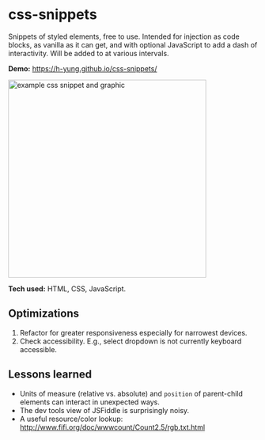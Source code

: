 # css-snippets
Snippets of styled elements, free to use. Intended for injection as code blocks, as vanilla as it can get, and with optional JavaScript to add a dash of interactivity. Will be added to at various intervals.

**Demo:** https://h-yung.github.io/css-snippets/

<img src="https://user-images.githubusercontent.com/102257735/188207687-e03ee2b8-4a40-40c5-bf64-ad591506486d.png" style="height:400px;display:inline" alt="example css snippet and graphic">

**Tech used:** HTML, CSS, JavaScript.

## Optimizations
1. Refactor for greater responsiveness especially for narrowest devices.
2. Check accessibility. E.g., select dropdown is not currently keyboard accessible.

## Lessons learned
- Units of measure (relative vs. absolute) and `position` of parent-child elements can interact in unexpected ways. 
- The dev tools view of JSFiddle is surprisingly noisy.
- A useful resource/color lookup: http://www.fifi.org/doc/wwwcount/Count2.5/rgb.txt.html
